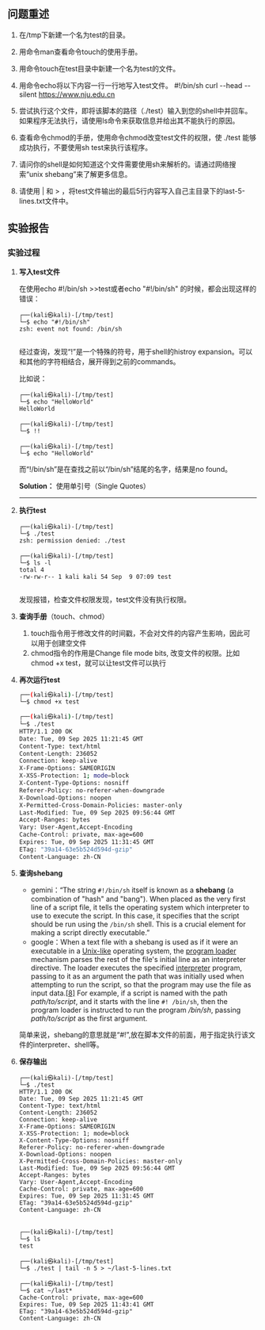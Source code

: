 ## 问题重述

1) 在/tmp下新建一个名为test的目录。

2) 用命令man查看命令touch的使用手册。

3) 用命令touch在test目录中新建一个名为test的文件。

4) 用命令echo将以下内容一行一行地写入test文件。
  #!/bin/sh
  curl --head --silent https://www.nju.edu.cn

5) 尝试执行这个文件，即将该脚本的路径（./test）输入到您的shell中并回车。如果程序无法执行，请使用ls命令来获取信息并给出其不能执行的原因。

6) 查看命令chmod的手册，使用命令chmod改变test文件的权限，使 ./test 能够成功执行，不要使用sh test来执行该程序。

7) 请问你的shell是如何知道这个文件需要使用sh来解析的。请通过网络搜索“unix shebang”来了解更多信息。

8) 请使用 | 和 > ，将test文件输出的最后5行内容写入自己主目录下的last-5-lines.txt文件中。

## 实验报告

### 实验过程

1.   **写入test文件**

     在使用echo #!/bin/sh >>test或者echo "#!/bin/sh" 的时候，都会出现这样的错误：

     ```shell
     ┌──(kali㉿kali)-[/tmp/test]
     └─$ echo "#!/bin/sh"    
     zsh: event not found: /bin/sh
                                                                         
     ```

     经过查询，发现“!”是一个特殊的符号，用于shell的histroy expansion。可以和其他的字符相结合，展开得到之前的commands。

     比如说：

     ```shelll
     ┌──(kali㉿kali)-[/tmp/test]
     └─$ echo "HelloWorld"
     HelloWorld
                                                                                                                                                                                                        
     ┌──(kali㉿kali)-[/tmp/test]
     └─$ !!
                                                                                                                                                                                                       
     ┌──(kali㉿kali)-[/tmp/test]
     └─$ echo "HelloWorld"
     
     ```

     而“!/bin/sh”是在查找之前以“/bin/sh”结尾的名字，结果是no found。

     **Solution：** 使用单引号（Single Quotes）

     ---

2.   **执行test**

     ```shell
     ┌──(kali㉿kali)-[/tmp/test]
     └─$ ./test
     zsh: permission denied: ./test
                                                                                                                                                                                                        
     ┌──(kali㉿kali)-[/tmp/test]
     └─$ ls -l          
     total 4
     -rw-rw-r-- 1 kali kali 54 Sep  9 07:09 test
                                                                                                           
     ```

     发现报错，检查文件权限发现，test文件没有执行权限。

3.   **查询手册**（touch、chmod） 

     1.   touch指令用于修改文件的时间戳，不会对文件的内容产生影响，因此可以用于创建空文件
     2.   chmod指令的作用是Change file mode bits, 改变文件的权限。比如chmod +x test，就可以让test文件可以执行

4.   **再次运行test**

     ```sh
     ┌──(kali㉿kali)-[/tmp/test]
     └─$ chmod +x test
                                                                                                                                                                                                        
     ┌──(kali㉿kali)-[/tmp/test]
     └─$ ./test
     HTTP/1.1 200 OK
     Date: Tue, 09 Sep 2025 11:21:45 GMT
     Content-Type: text/html
     Content-Length: 236052
     Connection: keep-alive
     X-Frame-Options: SAMEORIGIN
     X-XSS-Protection: 1; mode=block
     X-Content-Type-Options: nosniff
     Referer-Policy: no-referer-when-downgrade
     X-Download-Options: noopen
     X-Permitted-Cross-Domain-Policies: master-only
     Last-Modified: Tue, 09 Sep 2025 09:56:44 GMT
     Accept-Ranges: bytes
     Vary: User-Agent,Accept-Encoding
     Cache-Control: private, max-age=600
     Expires: Tue, 09 Sep 2025 11:31:45 GMT
     ETag: "39a14-63e5b524d594d-gzip"
     Content-Language: zh-CN
     ```

     

5.   **查询shebang**

     -   gemini：“The string `#!/bin/sh` itself is known as a **shebang** (a combination of "hash" and "bang"). When placed as the very first line of a script file, it tells the operating system which interpreter to use to execute the script. In this case, it specifies that the script should be run using the `/bin/sh` shell. This is a crucial element for making a script directly executable.”
     -   google：When a text file with a shebang is used as if it were an executable in a [Unix-like](https://en.wikipedia.org/wiki/Unix-like) operating system, the [program loader](https://en.wikipedia.org/wiki/Loader_(computing)) mechanism parses the rest of the file's initial line as an interpreter directive. The loader executes the specified [interpreter](https://en.wikipedia.org/wiki/Interpreter_(computing)) program, passing to it as an argument the path that was initially used when attempting to run the script, so that the program may use the file as input data.[[8\]](https://en.wikipedia.org/wiki/Shebang_(Unix)#cite_note-linux-8) For example, if a script is named with the path *path/to/script*, and it starts with the line `#! /bin/sh`, then the program loader is instructed to run the program */bin/sh*, passing *path/to/script* as the first argument.

     简单来说，shebang的意思就是“#!”,放在脚本文件的前面，用于指定执行该文件的interpreter、shell等。

6.   **保存输出**

     ```shel
     ┌──(kali㉿kali)-[/tmp/test]
     └─$ ./test
     HTTP/1.1 200 OK
     Date: Tue, 09 Sep 2025 11:21:45 GMT
     Content-Type: text/html
     Content-Length: 236052
     Connection: keep-alive
     X-Frame-Options: SAMEORIGIN
     X-XSS-Protection: 1; mode=block
     X-Content-Type-Options: nosniff
     Referer-Policy: no-referer-when-downgrade
     X-Download-Options: noopen
     X-Permitted-Cross-Domain-Policies: master-only
     Last-Modified: Tue, 09 Sep 2025 09:56:44 GMT
     Accept-Ranges: bytes
     Vary: User-Agent,Accept-Encoding
     Cache-Control: private, max-age=600
     Expires: Tue, 09 Sep 2025 11:31:45 GMT
     ETag: "39a14-63e5b524d594d-gzip"
     Content-Language: zh-CN
     
                                                                                                                                                                                                        
     ┌──(kali㉿kali)-[/tmp/test]
     └─$ ls
     test
                                                                                                                                                                                                        
     ┌──(kali㉿kali)-[/tmp/test]
     └─$ ./test | tail -n 5 > ~/last-5-lines.txt 
                                                                                                                                                                                                        
     ┌──(kali㉿kali)-[/tmp/test]
     └─$ cat ~/last*  
     Cache-Control: private, max-age=600
     Expires: Tue, 09 Sep 2025 11:43:41 GMT
     ETag: "39a14-63e5b524d594d-gzip"
     Content-Language: zh-CN
     ```

     